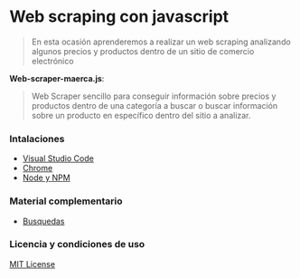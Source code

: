 # Web scraping con javascript

> En esta ocasión aprenderemos a realizar un web scraping analizando algunos precios y productos dentro de un sitio de comercio electrónico

**Web-scraper-maerca.js**:

> Web Scraper sencillo para conseguir información sobre precios y productos dentro de una categoría a buscar o buscar información sobre un producto en específico dentro del sitio a analizar.


### Intalaciones

* [Visual Studio Code]()
* [Chrome]()
* [Node y NPM]()

### Material complementario

* [Busquedas](https://www.google.com/search?q=web+scrapping+con+javascript&sxsrf=AOaemvKZcCDul3BwaiIM7RALI4oLAW9PgA%3A1640931102463&ei=Hp_OYfTKG4SmqtsPrr6jsAE&ved=0ahUKEwj00dnbsI31AhUEk2oFHS7fCBYQ4dUDCA8&uact=5&oq=web+scrapping+con+javascript&gs_lcp=Cgdnd3Mtd2l6EAMyBAgAEA0yCAgAEA0QBRAeOgcIABBHELADOgQIABBDOggIABAHEAoQHjoGCAAQBxAeOgQIABAKOgYIABAKEB46CAgAEAUQChAeOggIABAIEAoQHjoKCAAQCBAHEAoQHkoECEEYAEoECEYYAFDzAVjUCWDgD2gBcAF4AIABrAGIAfkDkgEDMC40mAEAoAEByAEIwAEB&sclient=gws-wiz)

### Licencia y condiciones de uso

[MIT License](https://github.com/malvabombom/web-scraping-con-javascript/blob/main/LICENSE)
